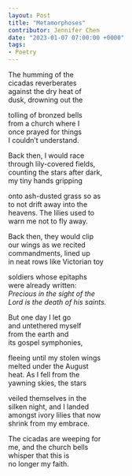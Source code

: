 ```yaml
---
layout: Post
title: "Metamorphoses"
contributor: Jennifer Chen
date: "2023-01-07 07:00:00 +0000"
tags: 
- Poetry
---
```

The humming of the <br />
cicadas reverberates<br />
against the dry heat of<br />
dusk, drowning out the

tolling of bronzed bells<br />
from a church where I<br />
once prayed for things<br />
I couldn’t understand. 

Back then, I would race <br />
through lily-covered fields,<br />
counting the stars after dark,<br />
my tiny hands gripping

onto ash-dusted grass so as <br />
to not drift away into the <br />
heavens. The lilies used to <br />
warn me not to fly away. 

Back then, they would clip<br />
our wings as we recited<br />
commandments, lined up <br />
in neat rows like Victorian toy

soldiers whose epitaphs<br />
were already written: <br />
<em>Precious in the sight of the</em><br />
<em>Lord is the death of his saints.</em>

But one day I let go <br />
and untethered myself<br />
from the earth and<br />
its gospel symphonies, 

fleeing until my stolen wings <br />
melted under the August<br />
heat. As I fell from the<br />
yawning skies, the stars 

veiled themselves in the <br />
silken night, and I landed<br />
amongst ivory lilies that now<br />
shrink from my embrace.

The cicadas are weeping for<br />
me, and the church bells <br />
whisper that this is<br />
no longer my faith.
